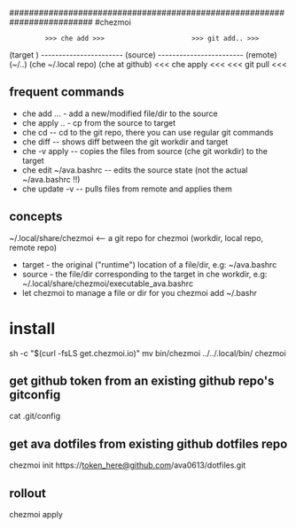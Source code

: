 #########################################################################
#chezmoi 

             >>> che add >>>                      >>> git add.. >>> 
(target   ) ----------------------- (source) ------------------------ (remote)
(~/..)                          (che ~/.local repo)                 (che at github)
             <<< che apply <<<                    <<< git pull <<< 


## frequent commands
- che add ... - add a new/modified file/dir to the source
- che apply .. - cp from the source to target
- che cd  -- cd to the git repo, there you can use regular git commands
- che diff   -- shows diff between the git workdir and target
- che -v apply -- copies the files from source (che git workdir) to the target
- che edit ~/ava.bashrc -- edits the source state (not the actual ~/ava.bashrc !!)
- che update -v  -- pulls files from remote and applies them

## concepts
~/.local/share/chezmoi    <-- a git repo for chezmoi (workdir, local repo, remote repo)
- target - the original ("runtime")  location of a file/dir, e.g: ~/ava.bashrc
- source - the file/dir corresponding to the target in che workdir, e.g: ~/.local/share/chezmoi/executable_ava.bashrc
- let chezmoi to manage a file or dir for you
chezmoi add ~/.bashr

# install
sh -c "$(curl -fsLS get.chezmoi.io)"
mv bin/chezmoi ../../.local/bin/
chezmoi 

## get github token from an existing github repo's gitconfig
cat .git/config 

## get ava dotfiles from existing github dotfiles repo
chezmoi init https://token_here@github.com/ava0613/dotfiles.git
## rollout
chezmoi apply

